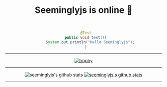 
<div align="center">

<h1 >Seeminglyjs is online 👋 </h1>
<br>

  
<!--
**seeminglyjs/seeminglyjs** is a ✨ _special_ ✨ repository because its `README.md` (this file) appears on your GitHub profile.

Here are some ideas to get you started:

- 🔭 I’m currently working on ...
- 🌱 I’m currently learning ...
- 👯 I’m looking to collaborate on ...
- 🤔 I’m looking for help with ...
- 💬 Ask me about ...
- 📫 How to reach me: ...
- 😄 Pronouns: ...
- ⚡ Fun fact: ...
-->
  
  ```java
    @Test
    public void test(){
        System.out.println("Hello Seeminglyjs");
    }

```
  
  
  <hr>
  
[![trophy](https://github-profile-trophy.vercel.app/?username=seeminglyjs&row=1)](https://github.com/ryo-ma/github-profile-trophy)

  <hr>
  
![seeminglyjs's github stats](https://github-readme-stats.vercel.app/api?username=seeminglyjs&show_icons=true)
[![seeminglyjs's github stats](https://github-readme-stats.vercel.app/api/top-langs/?username=seeminglyjs&show_icons=true&hide_border=true&title_color=004386&icon_color=004386&layout=compact)](https://github.com/seeminglyjs)

--- 
</div>

